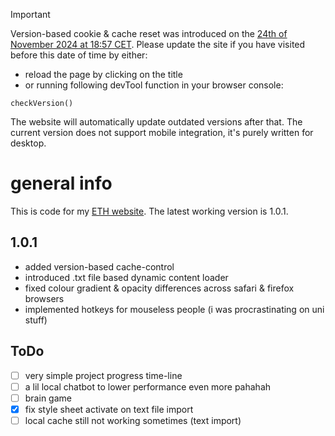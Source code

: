 > [!IMPORTANT]
> Version-based cookie & cache reset was introduced on the <ins>24th of November 2024 at 18:57 CET</ins>.
> Please update the site if you have visited before this date of time by either:
> - reload the page by clicking on the title
> - or running following devTool function in your browser console:
> ```
> checkVersion()
> ```
> The website will automatically update outdated versions after that. The current version does not support mobile integration, 
> it's purely written for desktop.

# general info
This is code for my [ETH website](https://n.ethz.ch/~lejiang/). The latest working version is 1.0.1. 

## 1.0.1
- added version-based cache-control 
- introduced .txt file based dynamic content loader 
- fixed colour gradient & opacity differences across safari & firefox browsers 
- implemented hotkeys for mouseless people (i was procrastinating on uni stuff)

## ToDo
- [ ] very simple project progress time-line
- [ ] a lil local chatbot to lower performance even more pahahah 
- [ ] brain game
- [x] fix style sheet activate on text file import
- [ ] local cache still not working sometimes (text import)

